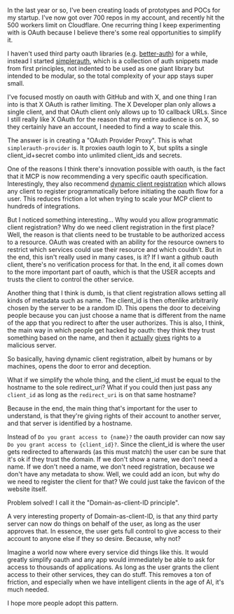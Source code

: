 In the last year or so, I've been creating loads of prototypes and POCs for my startup. I've now got over 700 repos in my account, and recently hit the 500 workers limit on Cloudflare. One recurring thing I keep experimenting with is OAuth because I believe there's some real opportunities to simplify it.

I haven't used third party oauth libraries (e.g. [better-auth](https://better-auth.com)) for a while, instead I started [simplerauth](https://simplerauth.com), which is a collection of auth snippets made from first principles, not indented to be used as one giant library but intended to be modular, so the total complexity of your app stays super small.

I've focused mostly on oauth with GitHub and with X, and one thing I ran into is that X OAuth is rather limiting. The X Developer plan only allows a single client, and that OAuth client only allows up to 10 callback URLs. Since I still really like X OAuth for the reason that my entire audience is on X, so they certainly have an account, I needed to find a way to scale this.

The answer is in creating a "OAuth Provider Proxy". This is what `simplerauth-provider` is. It proxies oauth login to X, but splits a single client_id+secret combo into unlimited client_ids and secrets.

One of the reasons I think there's innovation possible with oauth, is the fact that it MCP is now recommending a very specific oauth specification. Interestingly, they also recommend [dynamic client registration](https://datatracker.ietf.org/doc/html/rfc7591) which allows any client to register programmatically before initiating the oauth flow for a user. This reduces friction a lot when trying to scale your MCP client to hundreds of integrations.

But I noticed something interesting... Why would you allow programmatic client registration? Why do we need client registration in the first place? Well, the reason is that clients need to be trustable to be authorized access to a resource. OAuth was created with an ability for the resource owners to restrict which services could use their resource and which couldn't. But in the end, this isn't really used in many cases, is it? If I want a github oauth client, there's no verification process for that. In the end, it all comes down to the more important part of oauth, which is that the USER accepts and trusts the client to control the other service.

Another thing that I think is dumb, is that client registration allows setting all kinds of metadata such as name. The client_id is then oftenlike arbitrarily chosen by the server to be a random ID. This opens the door to deceiving people because you can just choose a name that is different from the name of the app that you redirect to after the user authorizes. This is also, I think, the main way in which people get hacked by oauth: they think they trust something based on the name, and then it [actually](https://x.com/thealexbanks/status/1892278711267053641) [gives](https://x.com/nearcyan/status/1888671601358778512) rights to a malicious server.

So basically, having dynamic client registration, albeit by humans or by machines, opens the door to error and deception.

What if we simplify the whole thing, and the client_id must be equal to the hostname to the sole redirect_uri? What if you could then just pass any `client_id` as long as the `redirect_uri` is on that same hostname?

Because in the end, the main thing that's important for the user to understand, is that they're giving rights of their account to another server, and that server is identified by a hostname.

Instead of `Do you grant access to {name}?` the oauth provider can now say `Do you grant access to {client_id}?`. Since the client_id is where the user gets redirected to afterwards (as this must match) the user can be sure that it's ok if they trust the domain. If we don't show a name, we don't need a name. If we don't need a name, we don't need registration, because we don't have any metadata to show. Well, we could add an icon, but why do we need to register the client for that? We could just take the favicon of the website itself.

Problem solved! I call it the "Domain-as-client-ID principle".

A very interesting property of Domain-as-client-ID, is that any third party server can now do things on behalf of the user, as long as the user approves that. In essence, the user gets full control to give access to their account to anyone else if they so desire. Because, why not?

Imagine a world now where every service did things like this. It would greatly simplify oauth and any app would immediately be able to ask for access to thousands of applications. As long as the user grants the client access to their other services, they can do stuff. This removes a ton of friction, and especially when we have intelligent clients in the age of AI, it's much needed.

I hope more people adopt this pattern.
